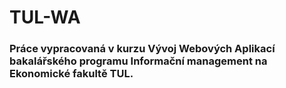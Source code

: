 # TUL-WA

### Práce vypracovaná v kurzu Vývoj Webových Aplikací bakalářského programu Informační management na Ekonomické fakultě TUL.
